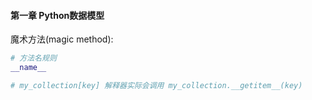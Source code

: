 #### 第一章 Python数据模型



魔术方法(magic method): 

```python
# 方法名规则
__name__

# my_collection[key] 解释器实际会调用 my_collection.__getitem__(key)
```



